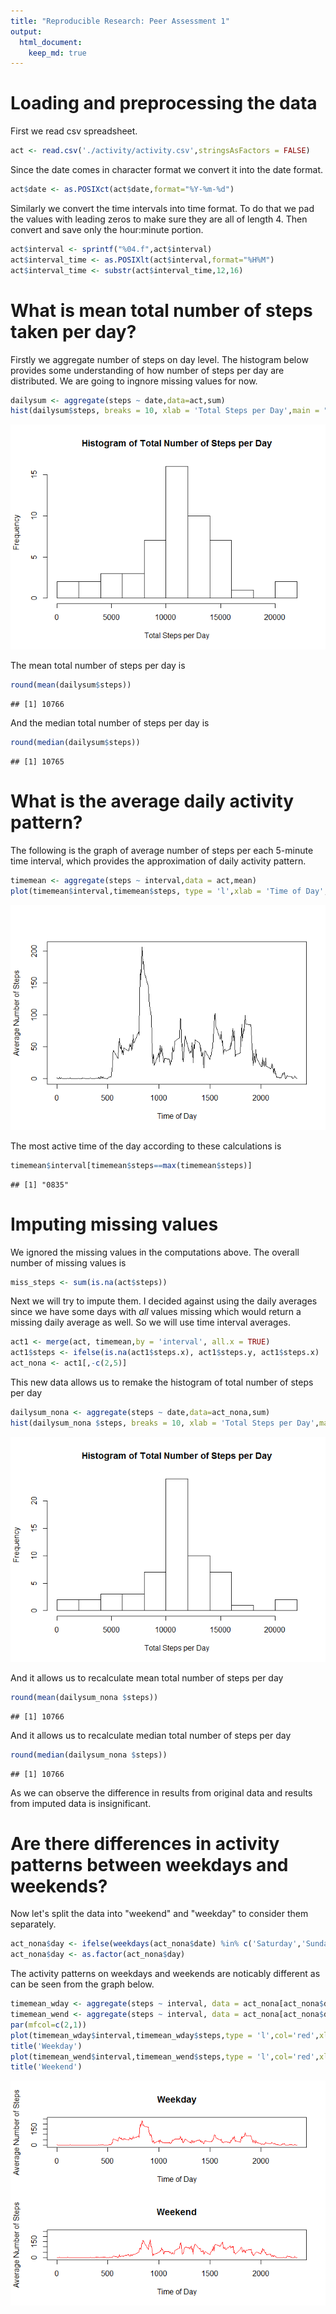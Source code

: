 ```yaml
---
title: "Reproducible Research: Peer Assessment 1"
output: 
  html_document:
    keep_md: true
---
```



# Loading and preprocessing the data

First we read csv spreadsheet.

```r
act <- read.csv('./activity/activity.csv',stringsAsFactors = FALSE)
```
Since the date comes in character format we convert it into the date format.

```r
act$date <- as.POSIXct(act$date,format="%Y-%m-%d")
```
Similarly we convert the time intervals into time format. To do that we pad the values with leading zeros to make sure they are all of length 4. Then convert and save only the hour:minute portion.

```r
act$interval <- sprintf("%04.f",act$interval)
act$interval_time <- as.POSIXlt(act$interval,format="%H%M")
act$interval_time <- substr(act$interval_time,12,16)
```

# What is mean total number of steps taken per day?

Firstly we aggregate number of steps on day level. The histogram below provides some understanding of how number of steps per day are distributed. We are going to ingnore missing values for now.

```r
dailysum <- aggregate(steps ~ date,data=act,sum)
hist(dailysum$steps, breaks = 10, xlab = 'Total Steps per Day',main = "Histogram of Total Number of Steps per Day")
```

![](PA1_template_files/figure-html/unnamed-chunk-4-1.png)<!-- -->

The mean total number of steps per day is

```r
round(mean(dailysum$steps))
```

```
## [1] 10766
```
And the median total number of steps per day is

```r
round(median(dailysum$steps))
```

```
## [1] 10765
```

# What is the average daily activity pattern?

The following is the graph of average number of steps per each 5-minute time interval, which provides the approximation of daily activity pattern.

```r
timemean <- aggregate(steps ~ interval,data = act,mean)
plot(timemean$interval,timemean$steps, type = 'l',xlab = 'Time of Day',ylab = 'Average Number of Steps')
```

![](PA1_template_files/figure-html/unnamed-chunk-7-1.png)<!-- -->

The most active time of the day according to these calculations is

```r
timemean$interval[timemean$steps==max(timemean$steps)]
```

```
## [1] "0835"
```

# Imputing missing values

We ignored the missing values in the computations above. The overall number of missing values is

```r
miss_steps <- sum(is.na(act$steps))
```
Next we will try to impute them. I decided against using the daily averages since we have some days with _all_ values missing which would return a missing daily average as well. So we will use time interval averages.

```r
act1 <- merge(act, timemean,by = 'interval', all.x = TRUE)
act1$steps <- ifelse(is.na(act1$steps.x), act1$steps.y, act1$steps.x)
act_nona <- act1[,-c(2,5)]
```
This new data allows us to remake the histogram of total number of steps per day

```r
dailysum_nona <- aggregate(steps ~ date,data=act_nona,sum)
hist(dailysum_nona $steps, breaks = 10, xlab = 'Total Steps per Day',main = "Histogram of Total Number of Steps per Day")
```

![](PA1_template_files/figure-html/unnamed-chunk-11-1.png)<!-- -->

And it allows us to recalculate mean total number of steps per day

```r
round(mean(dailysum_nona $steps))
```

```
## [1] 10766
```
And it allows us to recalculate median total number of steps per day

```r
round(median(dailysum_nona $steps))
```

```
## [1] 10766
```
As we can observe the difference in results from original data and results from imputed data is insignificant.

# Are there differences in activity patterns between weekdays and weekends?

Now let's split the data into "weekend" and "weekday" to consider them separately.

```r
act_nona$day <- ifelse(weekdays(act_nona$date) %in% c('Saturday','Sunday'),'Weekend','Weekday')
act_nona$day <- as.factor(act_nona$day)
```

The activity patterns on weekdays and weekends are noticably different as can be seen from the graph below.

```r
timemean_wday <- aggregate(steps ~ interval, data = act_nona[act_nona$day=='Weekday',],mean)
timemean_wend <- aggregate(steps ~ interval, data = act_nona[act_nona$day=='Weekend',],mean)
par(mfcol=c(2,1))
plot(timemean_wday$interval,timemean_wday$steps,type = 'l',col='red',xlab = 'Time of Day',ylab = 'Average Number of Steps',ylim = c(-10,250))
title('Weekday')
plot(timemean_wend$interval,timemean_wend$steps,type = 'l',col='red',xlab = 'Time of Day',ylab = 'Average Number of Steps',ylim = c(-10,250))
title('Weekend')
```

![](PA1_template_files/figure-html/unnamed-chunk-15-1.png)<!-- -->

